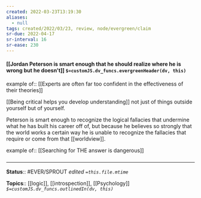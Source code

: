 ```yaml
---
created: 2022-03-23T13:19:30 
aliases:
  - null
tags: created/2022/03/23, review, node/evergreen/claim
sr-due: 2022-04-17
sr-interval: 16
sr-ease: 230
---
```


#### [[Jordan Peterson is smart enough that he should realize where he is wrong but he doesn't]] `$=customJS.dv_funcs.evergreenHeader(dv, this)`

example of:: [[Experts are often far too confident in the effectiveness of their theories]]

[[Being critical helps you develop understanding]] not just of things outside yourself but of yourself.

Peterson is smart enough to recognize the logical fallacies that undermine what he has built his career off of,
but because he believes so strongly that the world works a certain way
he is unable to recognize the fallacies that require or come from that [[worldview]].

example of:: [[Searching for THE answer is dangerous]]

### <hr class="footnote"/>

**Status**:: #EVER/SPROUT
*edited `=this.file.mtime`*

**Topics**:: [[logic]], [[introspection]], [[Psychology]] 
*`$=customJS.dv_funcs.outlinedIn(dv, this)`*
